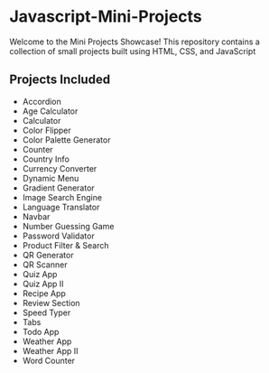 # Javascript-Mini-Projects

Welcome to the Mini Projects Showcase! This repository contains a collection of small projects built using HTML, CSS, and JavaScript

## Projects Included

- Accordion
- Age Calculator
- Calculator
- Color Flipper
- Color Palette Generator
- Counter
- Country Info
- Currency Converter
- Dynamic Menu
- Gradient Generator
- Image Search Engine
- Language Translator
- Navbar
- Number Guessing Game
- Password Validator
- Product Filter & Search
- QR Generator
- QR Scanner
- Quiz App
- Quiz App II
- Recipe App
- Review Section
- Speed Typer
- Tabs
- Todo App
- Weather App
- Weather App II
- Word Counter
